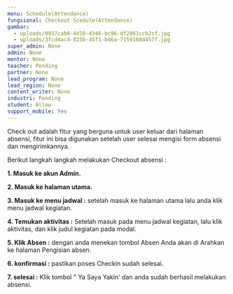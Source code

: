 ```yaml
---
menu: Schedule(Attendance)
fungsional: Checkout Scedule(Attendance)
gambar:
  - uploads/0937cab0-4d10-4346-bc96-df2861ccb2cf.jpg
  - uploads/3fcd4ac4-025b-45f1-b46a-7159168d457f.jpg
super_admin: None
admin: None
mentor: None
teacher: Pending
partner: None
lead_program: None
lead_region: None
content_writer: None
industri: Pending
student: Allow
support_mobile: Yes
---
```

C﻿heck out adalah fitur yang berguna untuk user keluar dari halaman absensi, fitur ini bisa digunakan setelah user selesai mengisi form absensi dan mengirimkannya.

B﻿erikut langkah langkah melakukan C﻿heckout absensi :

**1﻿. Masuk ke akun Admin.**

**2﻿. Masuk ke halaman utama.**

**3﻿. Masuk ke menu jadwal :** setelah masuk ke halaman utama lalu anda klik menu jadwal kegiatan.

**4﻿. Temukan aktivitas :** Setelah masuk pada menu jadwal kegiatan, lalu klik  aktivitas, dan klik judul kegiatan pada modal.

**5﻿. Klik Absen :** dengan anda menekan tombol Absen Anda akan di Arahkan ke halaman Pengisian absen.

**6﻿. konfirmasi :** pastikan poses Checkin sudah selesai.

**7﻿. selesai :** Klik tombol " Ya Saya Yakin' dan anda sudah berhasil melakukan absensi.